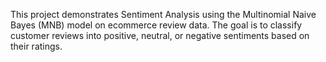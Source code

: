 This project demonstrates Sentiment Analysis using the Multinomial Naive Bayes (MNB) model on ecommerce review data. The goal is to classify customer reviews into positive, neutral, or negative sentiments based on their ratings.
